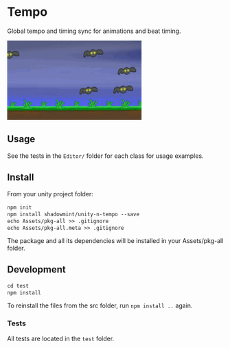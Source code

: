 # Tempo

Global tempo and timing sync for animations and beat timing.

![Example](docs/example.gif)

## Usage

See the tests in the `Editor/` folder for each class for usage examples.

## Install

From your unity project folder:

    npm init
    npm install shadowmint/unity-n-tempo --save
    echo Assets/pkg-all >> .gitignore
    echo Assets/pkg-all.meta >> .gitignore

The package and all its dependencies will be installed in
your Assets/pkg-all folder.

## Development

    cd test
    npm install

To reinstall the files from the src folder, run `npm install ..` again.

### Tests

All tests are located in the `test` folder.
